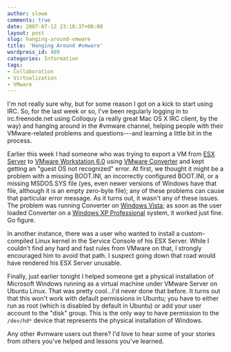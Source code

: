 ```yaml
---
author: slowe
comments: true
date: 2007-07-12 23:18:37+00:00
layout: post
slug: hanging-around-vmware
title: 'Hanging Around #vmware'
wordpress_id: 489
categories: Information
tags:
- Collaboration
- Virtualization
- VMware
---
```


I'm not really sure why, but for some reason I got on a kick to start using IRC. So, for the last week or so, I've been regularly logging in to irc.freenode.net using Colloquy (a really great Mac OS X IRC client, by the way) and hanging around in the #vmware channel, helping people with their VMware-related problems and questions---and learning a little bit in the process.

Earlier this week I had someone who was trying to export a VM from [ESX Server](http://www.vmware.com/products/vi/esx/) to [VMware Workstation 6.0](http://www.vmware.com/products/ws/) using [VMware Converter](http://www.vmware.com/products/converter/) and kept getting an "guest OS not recognized" error. At first, we thought it might be a problem with a missing BOOT.INI, an incorrectly configured BOOT.INI, or a missing MSDOS.SYS file (yes, even newer versions of Windows have that file, although it is an empty zero-byte file); any of these problems can cause that particular error message. As it turns out, it wasn't any of these issues. The problem was running Converter on [Windows Vista](http://www.microsoft.com/windowsvista/); as soon as the user loaded Converter on a [Windows XP Professional](http://www.microsoft.com/windowsxp/) system, it worked just fine. Go figure.

In another instance, there was a user who wanted to install a custom-compiled Linux kernel in the Service Console of his ESX Server. While I couldn't find any hard and fast rules from VMware on that, I strongly encouraged him to avoid that path. I suspect going down that road would have rendered his ESX Server unusable.

Finally, just earlier tonight I helped someone get a physical installation of Microsoft Windows running as a virtual machine under VMware Server on Ubuntu Linux. That was pretty cool...I'd never done that before. It turns out that this won't work with default permissions in Ubuntu; you have to either run as root (which is disabled by default in Ubuntu) or add your user account to the "disk" group. This is the only way to have permission to the `/dev/hd*` device that represents the physical installation of Windows.

Any other #vmware users out there? I'd love to hear some of your stories from others you've helped and lessons you've learned.
